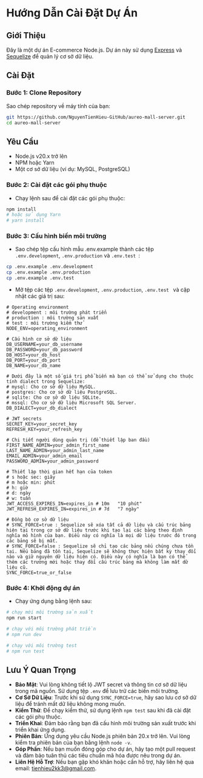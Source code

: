 # Hướng Dẫn Cài Đặt Dự Án

## Giới Thiệu

Đây là một dự án E-commerce Node.js. Dự án này sử dụng [Express](https://expressjs.com/) và [Sequelize](https://sequelize.org/) để quản lý cơ sở dữ liệu.

## Cài Đặt

### Bước 1: Clone Repository

Sao chép repository về máy tính của bạn:

```bash
git https://github.com/NguyenTienHieu-GitHub/aureo-mall-server.git
cd aureo-mall-server
```

## Yêu Cầu

- Node.js v20.x trở lên
- NPM hoặc Yarn
- Một cơ sở dữ liệu (ví dụ: MySQL, PostgreSQL)

### Bước 2: Cài đặt các gói phụ thuộc

- Chạy lệnh sau để cài đặt các gói phụ thuộc:

```bash
npm install
# hoặc sử dụng Yarn
# yarn install
```

### Bước 3: Cấu hình biến môi trường

- Sao chép tệp cấu hình mẫu .env.example thành các tệp `.env.development`, `.env.production` và `.env.test `:

```bash
cp .env.example .env.development
cp .env.example .env.production
cp .env.example .env.test
```

- Mở tệp các tệp `.env.development`, `.env.production`, `.env.test ` và cập nhật các giá trị sau:

```.env.development
# Operating environment
# development : môi trường phát triển
# production : môi trường sản xuất
# test : môi trường kiểm thử
NODE_ENV=operating_environment

# Cấu hình cơ sở dữ liệu
DB_USERNAME=your_db_username
DB_PASSWORD=your_db_password
DB_HOST=your_db_host
DB_PORT=your_db_port
DB_NAME=your_db_name

# Dưới đây là một số giá trị phổ biến mà bạn có thể sử dụng cho thuộc tính dialect trong Sequelize:
# mysql: Cho cơ sở dữ liệu MySQL.
# postgres: Cho cơ sở dữ liệu PostgreSQL.
# sqlite: Cho cơ sở dữ liệu SQLite.
# mssql: Cho cơ sở dữ liệu Microsoft SQL Server.
DB_DIALECT=your_db_dialect

# JWT secrets
SECRET_KEY=your_secret_key
REFRESH_KEY=your_refresh_key

# Chi tiết người dùng quản trị (để thiết lập ban đầu)
FIRST_NAME_ADMIN=your_admin_first_name
LAST_NAME_ADMIN=your_admin_last_name
EMAIL_ADMIN=your_admin_email
PASSWORD_ADMIN=your_admin_password

# Thiết lập thời gian hết hạn của token
# s hoặc sec: giây
# m hoặc min: phút
# h: giờ
# d: ngày
# w: tuần
JWT_ACCESS_EXPIRES_IN=expires_in # 10m   "10 phút"
JWT_REFRESH_EXPIRES_IN=expires_in # 7d   "7 ngày"

# Đồng bộ cơ sở dữ liệu
# SYNC_FORCE=true : Sequelize sẽ xóa tất cả dữ liệu và cấu trúc bảng hiện tại trong cơ sở dữ liệu trước khi tạo lại các bảng theo định nghĩa mô hình của bạn. Điều này có nghĩa là mọi dữ liệu trước đó trong các bảng sẽ bị mất.
# SYNC_FORCE=false : Sequelize sẽ chỉ tạo các bảng nếu chúng chưa tồn tại. Nếu bảng đã tồn tại, Sequelize sẽ không thực hiện bất kỳ thay đổi nào và giữ nguyên dữ liệu hiện có. Điều này có nghĩa là bạn có thể thêm các trường mới hoặc thay đổi cấu trúc bảng mà không làm mất dữ liệu cũ.
SYNC_FORCE=true_or_false

```

### Bước 4: Khởi động dự án

- Chạy ứng dụng bằng lệnh sau:

```bash
# chạy mới môi trường sản xuất
npm run start

# chạy với môi trường phát triền
# npm run dev

# chạy với môi trường test
# npm run test
```

## Lưu Ý Quan Trọng

- **Bảo Mật**: Vui lòng không tiết lộ JWT secret và thông tin cơ sở dữ liệu trong mã nguồn. Sử dụng tệp `.env` để lưu trữ các biến môi trường.
- **Cơ Sở Dữ Liệu**: Trước khi sử dụng `SYNC_FORCE=true`, hãy sao lưu cơ sở dữ liệu để tránh mất dữ liệu không mong muốn.
- **Kiểm Thử**: Để chạy kiểm thử, sử dụng lệnh `npm test` sau khi đã cài đặt các gói phụ thuộc.
- **Triển Khai**: Đảm bảo rằng bạn đã cấu hình môi trường sản xuất trước khi triển khai ứng dụng.
- **Phiên Bản**: Ứng dụng yêu cầu Node.js phiên bản 20.x trở lên. Vui lòng kiểm tra phiên bản của bạn bằng lệnh `node -v`.
- **Góp Phần**: Nếu bạn muốn đóng góp cho dự án, hãy tạo một pull request và đảm bảo tuân thủ các tiêu chuẩn mã hóa được nêu trong dự án.
- **Liên Hệ Hỗ Trợ**: Nếu bạn gặp khó khăn hoặc cần hỗ trợ, hãy liên hệ qua email: [tienhieu2kk3@gmail.com](mailto:tienhieu2kk3@gmail.com).
